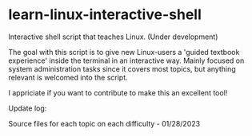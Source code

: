 # learn-linux-interactive-shell
Interactive shell script that teaches Linux. (Under development)

The goal with this script is to give new Linux-users a 'guided textbook experience' inside the terminal in an interactive way.
Mainly focused on system administration tasks since it covers most topics, but anything relevant is welcomed into the script.

I appriciate if you want to contribute to make this an excellent tool!

Update log:

Source files for each topic on each difficulty - 01/28/2023
